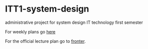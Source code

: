 # ITT1-system-design
administrative project for system design IT technology first semester

For weekly plans go [here](weekly_plans)

For the official lecture plan go to [fronter](https://fronter.com/eal/links/files.phtml/1261825527$31048836$/1st+Semester/01.+SEM+INFO/02.+Lecture+Plans/17A+ITT1+SD+lecture+plan.pdf).
